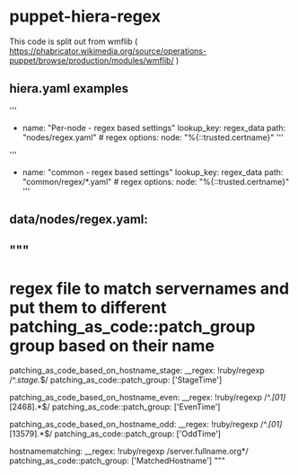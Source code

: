 # puppet-hiera-regex

This code is split out from wmflib ( https://phabricator.wikimedia.org/source/operations-puppet/browse/production/modules/wmflib/ )

## hiera.yaml examples
'''
  - name: "Per-node - regex based settings"
    lookup_key: regex_data
    path: "nodes/regex.yaml" # regex
    options:
      node: "%{::trusted.certname}"
'''

'''
  - name: "common - regex based settings"
    lookup_key: regex_data
    path: "common/regex/*.yaml" # regex
    options:
      node: "%{::trusted.certname}"
'''

## data/nodes/regex.yaml:
"""
---
# regex file to match servernames and put them to different patching_as_code::patch_group group based on their name
patching_as_code_based_on_hostname_stage:
    __regex: !ruby/regexp /^.*stage.*$/
    patching_as_code::patch_group: ['StageTime']

patching_as_code_based_on_hostname_even:
    __regex: !ruby/regexp /^.*[01]*[2468].*$/
    patching_as_code::patch_group: ['EvenTime']

patching_as_code_based_on_hostname_odd:
    __regex: !ruby/regexp /^.*[01]*[13579].*$/
    patching_as_code::patch_group: ['OddTime']

hostnamematching:
    __regex: !ruby/regexp /server.fullname.org*/
    patching_as_code::patch_group: ['MatchedHostname']
"""
